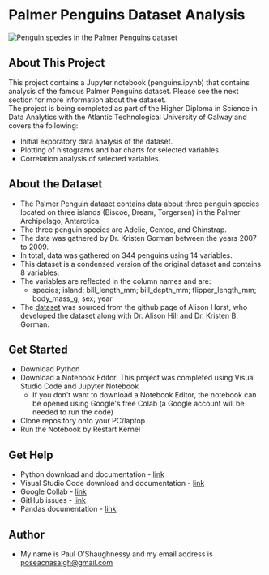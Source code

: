 # Palmer Penguins Dataset Analysis  


![Penguin species in the Palmer Penguins dataset](http://d3i3l3kraiqpym.cloudfront.net/wp-content/uploads/2016/04/26094914/Ad%C3%A9lie-Chinstrap-and-gentoo-penguin-species.jpg)

## About This Project
This project contains a Jupyter notebook (penguins.ipynb) that contains analysis of the famous Palmer Penguins dataset. Please see the next section for more information about the dataset.   
The project is being completed as part of the Higher Diploma in Science in Data Analytics with the Atlantic Technological University of Galway and covers the following:
- Initial exporatory data analysis of the dataset.  
- Plotting of histograms and bar charts for selected variables. 
- Correlation analysis of selected variables.

## About the Dataset
- The Palmer Penguin dataset contains data about three penguin species located on three islands (Biscoe, Dream, Torgersen) in the Palmer Archipelago, Antarctica.
- The three penguin species are Adelie, Gentoo, and Chinstrap.
- The data was gathered by Dr. Kristen Gorman between the years 2007 to 2009.   
- In total, data was gathered on 344 penguins using 14 variables.
- This dataset is a condensed version of the original dataset and contains 8 variables.
- The variables are reflected in the column names and are:
    - species; island; bill_length_mm; bill_depth_mm; flipper_length_mm; body_mass_g; sex; year   
- The [dataset](https://github.com/allisonhorst/palmerpenguins/blob/main/inst/extdata/penguins.csv) was sourced from the github page of Alison Horst, who developed the dataset along with Dr. Alison Hill and Dr. Kristen B. Gorman.

## Get Started
- Download Python   
- Download a Notebook Editor. This project was completed using Visual Studio Code and Jupyter Notebook   
    - If you don't want to download a Notebook Editor, the notebook can be opened using Google's free Colab (a Google account will be needed to run the code)   
- Clone repository onto your PC/laptop   
- Run the Notebook by Restart Kernel

## Get Help   
- Python download and documentation - [link](https://www.python.org/?downloads) 
- Visual Studio Code download and documentation - [link](https://code.visualstudio.com/Docs)
- Google Collab - [link](https://colab.research.google.com/)
- GitHub issues - [link](https://github.com/issues)
- Pandas documentation - [link](https://pandas.pydata.org/docs/)

## Author   
- My name is Paul O'Shaughnessy and my email address is poseacnasaigh@gmail.com
